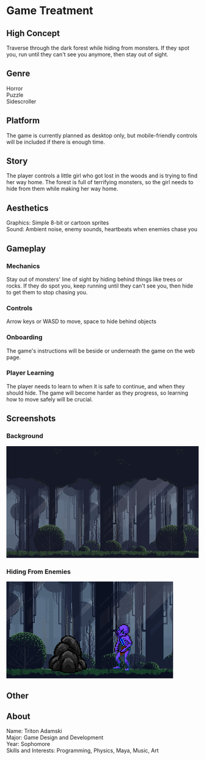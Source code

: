 # Game Treatment  

## High Concept  
Traverse through the dark forest while hiding from monsters. 
If they spot you, run until they can't see you anymore, then stay out of sight.

## Genre  
Horror  
Puzzle  
Sidescroller  

## Platform  
The game is currently planned as desktop only, but mobile-friendly controls will be included if there is enough time.  

## Story  
The player controls a little girl who got lost in the woods and is trying to find her way home.
The forest is full of terrifying monsters, so the girl needs to hide from them while making her way home.

## Aesthetics  
Graphics: Simple 8-bit or cartoon sprites  
Sound: Ambient noise, enemy sounds, heartbeats when enemies chase you  

## Gameplay  
### Mechanics  
Stay out of monsters' line of sight by hiding behind things like trees or rocks.
If they do spot you, keep running until they can't see you, then hide to get 
them to stop chasing you.  
### Controls
Arrow keys or WASD to move, space to hide behind objects  
### Onboarding
The game's instructions will be beside or underneath the game on the web page.
### Player Learning  
The player needs to learn to when it is safe to continue, and when they should hide.
The game will become harder as they progress, so learning how to move safely will be crucial.  

## Screenshots  
### Background  
![Forest Background](forest.png)  
### Hiding From Enemies  
![Gameplay Mockup](hiding2.png)


## Other  

## About  
Name: Triton Adamski  
Major: Game Design and Development  
Year: Sophomore  
Skills and Interests: Programming, Physics, Maya, Music, Art  

